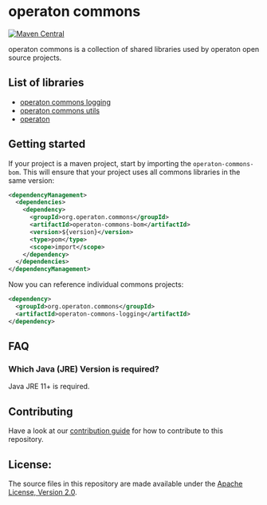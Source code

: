 # operaton commons

[![Maven Central](https://maven-badges.herokuapp.com/maven-central/org.operaton.commons/operaton-commons-bom/badge.svg)](https://maven-badges.herokuapp.com/maven-central/org.operaton.commons/operaton-commons-bom)


operaton commons is a collection of shared libraries used by operaton open source projects.

## List of libraries

* [operaton commons logging][logging]
* [operaton commons utils][utils]
* [operaton][typed-values]


## Getting started

If your project is a maven project, start by importing the `operaton-commons-bom`.
This will ensure that your project uses all commons libraries in the same version:

```xml
<dependencyManagement>
  <dependencies>
    <dependency>
      <groupId>org.operaton.commons</groupId>
      <artifactId>operaton-commons-bom</artifactId>
      <version>${version}</version>
      <type>pom</type>
      <scope>import</scope>
    </dependency>
  </dependencies>
</dependencyManagement>
```

Now you can reference individual commons projects:

```xml
<dependency>
  <groupId>org.operaton.commons</groupId>
  <artifactId>operaton-commons-logging</artifactId>
</dependency>
```

## FAQ

### Which Java (JRE) Version is required?

Java JRE 11+ is required.

## Contributing

Have a look at our [contribution guide](https://github.com/operaton/operaton/blob/main/CONTRIBUTING.md) for how to contribute to this repository.


## License:

The source files in this repository are made available under the <a href="LICENSE">Apache License, Version 2.0</a>.

[logging]: logging/
[utils]: utils/
[typed-values]: typed-values/

